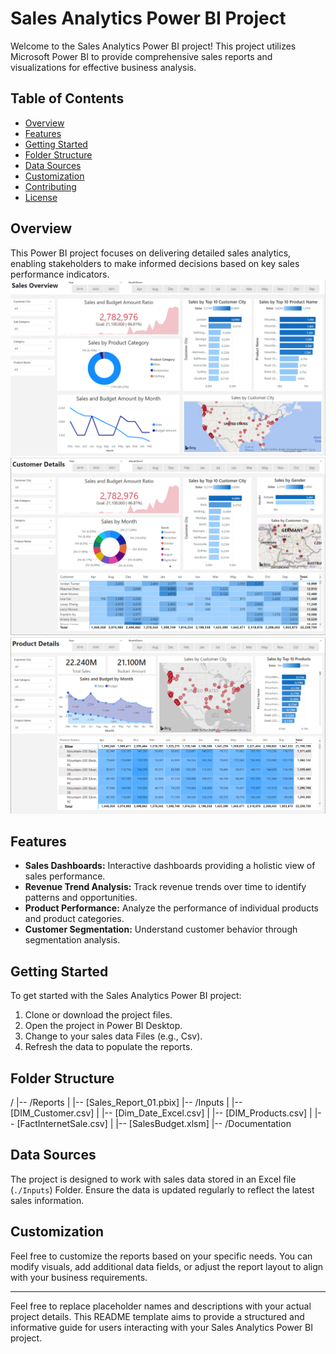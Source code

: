 # Sales Analytics Power BI Project

Welcome to the Sales Analytics Power BI project! This project utilizes Microsoft Power BI to provide comprehensive sales reports and visualizations for effective business analysis.

## Table of Contents
- [Overview](#overview)
- [Features](#features)
- [Getting Started](#getting-started)
- [Folder Structure](#folder-structure)
- [Data Sources](#data-sources)
- [Customization](#customization)
- [Contributing](#contributing)
- [License](#license)

## Overview
This Power BI project focuses on delivering detailed sales analytics, enabling stakeholders to make informed decisions based on key sales performance indicators.
![Sales Overview Dashboards](./documentation/2.%20Sales%20Overview.png)
![Customer Details Dashboards](./documentation/3.%20Customer%20Details.png)
![Product Details Dashboards](./documentation/4.%20Product%20Details.png)

## Features
- **Sales Dashboards:** Interactive dashboards providing a holistic view of sales performance.
- **Revenue Trend Analysis:** Track revenue trends over time to identify patterns and opportunities.
- **Product Performance:** Analyze the performance of individual products and product categories.
- **Customer Segmentation:** Understand customer behavior through segmentation analysis.

## Getting Started
To get started with the Sales Analytics Power BI project:

1. Clone or download the project files.
2. Open the project in Power BI Desktop.
3. Change to your sales data Files (e.g., Csv).
4. Refresh the data to populate the reports.

## Folder Structure
/
|-- /Reports
| |-- [Sales_Report_01.pbix]
|-- /Inputs
| |-- [DIM_Customer.csv]
| |-- [Dim_Date_Excel.csv]
| |-- [DIM_Products.csv]
| |-- [FactInternetSale.csv]
| |-- [SalesBudget.xlsm]
|-- /Documentation


## Data Sources
The project is designed to work with sales data stored in an Excel file (`./Inputs`) Folder. Ensure the data is updated regularly to reflect the latest sales information.

## Customization
Feel free to customize the reports based on your specific needs. You can modify visuals, add additional data fields, or adjust the report layout to align with your business requirements.

---

Feel free to replace placeholder names and descriptions with your actual project details. This README template aims to provide a structured and informative guide for users interacting with your Sales Analytics Power BI project.
